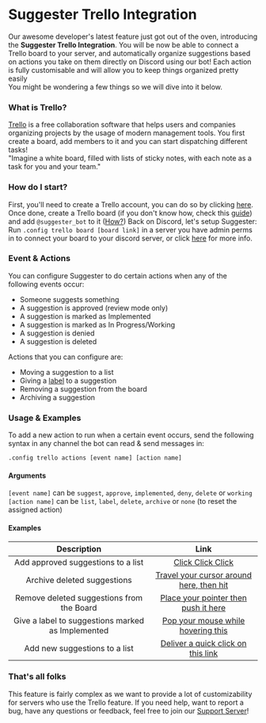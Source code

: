 # Suggester Trello Integration
Our awesome developer's latest feature just got out of the oven, introducing the **Suggester Trello Integration**. You will be now be able to connect a Trello board to your server, and automatically organize suggestions based on actions you take on them directly on Discord using our bot! Each action is fully customisable and will allow you to keep things organized pretty easily\
You might be wondering a few things so we will dive into it below.

### What is Trello?
[Trello](https://trello.com) is a free collaboration software that helps users and companies organizing projects by the usage of modern management tools. You first create a board, add members to it and you can start dispatching different tasks!\
"Imagine a white board, filled with lists of sticky notes, with each note as a task for you and your team."

### How do I start?
First, you'll need to create a Trello account, you can do so by clicking [here](https://trello.com/signup). Once done, create a Trello board (if you don't know how, check this [guide](https://trello.com/guide/create-a-board)) and add `@suggester_bot` to it ([How?](https://help.trello.com/article/717-adding-people-to-a-board))
Back on Discord, let's setup Suggester: \
Run `.config trello board [board link]` in a server you have admin perms in to connect your board to your discord server, or click [here](/trello/board.md) for more info.

### Event & Actions
You can configure Suggester to do certain actions when any of the following events occur:
- Someone suggests something
- A suggestion is approved (review mode only)
- A suggestion is marked as Implemented
- A suggestion is marked as In Progress/Working
- A suggestion is denied
- A suggestion is deleted

Actions that you can configure are:
- Moving a suggestion to a list
- Giving a [label](https://help.trello.com/article/797-adding-labels-to-cards) to a suggestion
- Removing a suggestion from the board
- Archiving a suggestion

### Usage & Examples
To add a new action to run when a certain event occurs, send the following syntax in any channel the bot can read & send messages in:

`.config trello actions [event name] [action name]`
#### Arguments
`[event name]` can be `suggest`, `approve`, `implemented`, `deny`, `delete` or `working`\
`[action name]` can be `list`, `label`, `delete`, `archive` or `none` (to reset the assigned action)

#### Examples

| Description                                             | Link                                                                               |
|:-------------------------------------------------------:|:----------------------------------------------------------------------------------:|
| Add approved suggestions to a list                      | [Click Click Click](/trello/events/approved-suggestions.md)                        |
| Archive deleted suggestions                             | [Travel your cursor around here, then hit](/trello/events/deleted-suggestions.md)  |
| Remove deleted suggestions from the Board               | [Place your pointer then push it here](/trello/events/deleted-suggestions.md)      |
| Give a label to suggestions marked as Implemented       | [Pop your mouse while hovering this](/trello/events/marked-as-implemented.md)      |
| Add new suggestions to a list                           | [Deliver a quick click on this link](/trello/events/new-suggestion.md)             |

### That's all folks
This feature is fairly complex as we want to provide a lot of customizability for servers who use the Trello feature. If you need help, want to report a bug, have any questions or feedback, feel free to join our [Support Server](https://discord.gg/G5pEdUp)!


